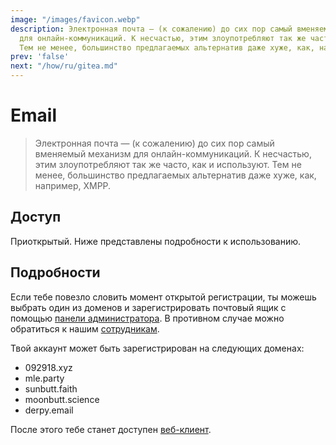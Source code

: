 ```yaml
---
image: "/images/favicon.webp"
description: Электронная почта — (к сожалению) до сих пор самый вменяемый механизм
  для онлайн-коммуникаций. К несчастью, этим злоупотребляют так же часто, как и используют.
  Тем не менее, большинство предлагаемых альтернатив даже хуже, как, например, XMPP.
prev: 'false'
next: "/how/ru/gitea.md"
---
```


# Email

> Электронная почта — (к сожалению) до сих пор самый вменяемый механизм для онлайн-коммуникаций. К несчастью, этим злоупотребляют так же часто, как и используют. Тем не менее, большинство предлагаемых альтернатив даже хуже, как, например, XMPP.

## Доступ

Приоткрытый. Ниже представлены подробности к использованию.

## Подробности

Если тебе повезло словить момент открытой регистрации, ты можешь выбрать один из доменов и зарегистрировать почтовый ящик с помощью [панели администратора](https://mail.092918.xyz/admin). В противном случае можно обратиться к нашим [сотрудникам](/ru/who/).

Твой аккаунт может быть зарегистрирован на следующих доменах:

- 092918.xyz
- mle.party
- sunbutt.faith
- moonbutt.science
- derpy.email

После этого тебе станет доступен [веб-клиент](https://mail.092918.xyz/webmail).
